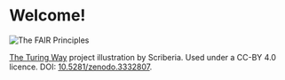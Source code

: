 # Welcome!

![The FAIR Principles](https://the-turing-way.netlify.app/_images/fair-principles.jpg "The Turing Way project illustration by Scriberia. Used under a CC-BY 4.0 licence. DOI: 10.5281/zenodo.3332807.")

<figcaption><a href="https://the-turing-way.netlify.app/">The Turing Way</a> project illustration by Scriberia. Used under a CC-BY 4.0 licence. DOI: <a href="https://doi.org/10.5281/zenodo.3332807">10.5281/zenodo.3332807</a>.</figcaption>


